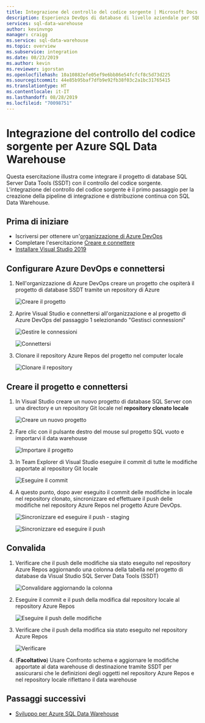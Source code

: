 ```yaml
---
title: Integrazione del controllo del codice sorgente | Microsoft Docs
description: Esperienza DevOps di database di livello aziendale per SQL Data Warehouse con integrazione nativa del controllo del codice sorgente tramite Azure Repos (Git e GitHub).
services: sql-data-warehouse
author: kevinvngo
manager: craigg
ms.service: sql-data-warehouse
ms.topic: overview
ms.subservice: integration
ms.date: 08/23/2019
ms.author: kevin
ms.reviewer: igorstan
ms.openlocfilehash: 10a10882efe05ef9e6bb86e54fcfcf8c5d73d225
ms.sourcegitcommit: 44e85b95baf7dfb9e92fb38f03c2a1bc31765415
ms.translationtype: HT
ms.contentlocale: it-IT
ms.lasthandoff: 08/28/2019
ms.locfileid: "70098751"
---
```

# <a name="source-control-integration-for-azure-sql-data-warehouse"></a>Integrazione del controllo del codice sorgente per Azure SQL Data Warehouse

Questa esercitazione illustra come integrare il progetto di database SQL Server Data Tools (SSDT) con il controllo del codice sorgente.  L'integrazione del controllo del codice sorgente è il primo passaggio per la creazione della pipeline di integrazione e distribuzione continua con SQL Data Warehouse. 

## <a name="before-you-begin"></a>Prima di iniziare

- Iscriversi per ottenere un'[organizzazione di Azure DevOps](https://azure.microsoft.com/services/devops/)
- Completare l'esercitazione [Creare e connettere](https://docs.microsoft.com/azure/sql-data-warehouse/create-data-warehouse-portal)
-  [Installare Visual Studio 2019](https://visualstudio.microsoft.com/vs/older-downloads/) 

## <a name="set-up-and-connect-to-azure-devops"></a>Configurare Azure DevOps e connettersi

1. Nell'organizzazione di Azure DevOps creare un progetto che ospiterà il progetto di database SSDT tramite un repository di Azure

   ![Creare il progetto](media/sql-data-warehouse-source-control-integration/1-create-project-azure-devops.png "Creare il progetto")

2. Aprire Visual Studio e connettersi all'organizzazione e al progetto di Azure DevOps del passaggio 1 selezionando "Gestisci connessioni"

   ![Gestire le connessioni](media/sql-data-warehouse-source-control-integration/2-manage-connections.png "Gestire le connessioni")

   ![Connettersi](media/sql-data-warehouse-source-control-integration/3-connect.png "Connettersi")

3. Clonare il repository Azure Repos del progetto nel computer locale

   ![Clonare il repository](media/sql-data-warehouse-source-control-integration/4-clone-repo.png "Clonare il repository")

## <a name="create-and-connect-your-project"></a>Creare il progetto e connettersi

1. In Visual Studio creare un nuovo progetto di database SQL Server con una directory e un repository Git locale nel **repository clonato locale**

   ![Creare un nuovo progetto](media/sql-data-warehouse-source-control-integration/5-create-new-project.png "Creare un nuovo progetto")  

2. Fare clic con il pulsante destro del mouse sul progetto SQL vuoto e importarvi il data warehouse

   ![Importare il progetto](media/sql-data-warehouse-source-control-integration/6-import-new-project.png "Importare il progetto")  

3. In Team Explorer di Visual Studio eseguire il commit di tutte le modifiche apportate al repository Git locale 

   ![Eseguire il commit](media/sql-data-warehouse-source-control-integration/6.5-commit-push-changes.png "Eseguire il commit")  

4. A questo punto, dopo aver eseguito il commit delle modifiche in locale nel repository clonato, sincronizzare ed effettuare il push delle modifiche nel repository Azure Repos nel progetto Azure DevOps.

   ![Sincronizzare ed eseguire il push - staging](media/sql-data-warehouse-source-control-integration/7-commit-push-changes.png "Sincronizzare ed eseguire il push - staging")

   ![Sincronizzare ed eseguire il push](media/sql-data-warehouse-source-control-integration/7.5-commit-push-changes.png "Sincronizzare ed eseguire il push")  

## <a name="validation"></a>Convalida

1. Verificare che il push delle modifiche sia stato eseguito nel repository Azure Repos aggiornando una colonna della tabella nel progetto di database da Visual Studio SQL Server Data Tools (SSDT)

   ![Convalidare aggiornando la colonna](media/sql-data-warehouse-source-control-integration/8-validation-update-column.png "Convalidare aggiornando la colonna")

2. Eseguire il commit e il push della modifica dal repository locale al repository Azure Repos

   ![Eseguire il push delle modifiche](media/sql-data-warehouse-source-control-integration/9-push-column-change.png "Eseguire il push delle modifiche")

3. Verificare che il push della modifica sia stato eseguito nel repository Azure Repos

   ![Verificare](media/sql-data-warehouse-source-control-integration/10-verify-column-change-pushed.png "Verificare le modifiche")

4. (**Facoltativo**) Usare Confronto schema e aggiornare le modifiche apportate al data warehouse di destinazione tramite SSDT per assicurarsi che le definizioni degli oggetti nel repository Azure Repos e nel repository locale riflettano il data warehouse

## <a name="next-steps"></a>Passaggi successivi

- [Sviluppo per Azure SQL Data Warehouse](sql-data-warehouse-overview-develop.md)

<!--Image references-->

<!--Article references-->


<!--MSDN references-->

<!--Other Web references-->

